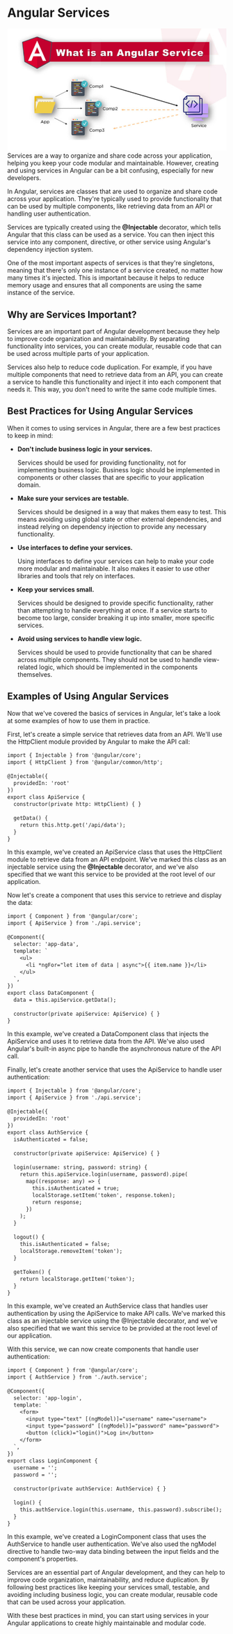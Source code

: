# Angular Services

<img src="/images//AngularServices.jpg"/>
Services are a way to organize and share code across your application, helping you keep your code modular and maintainable. However, creating and using services in Angular can be a bit confusing, especially for new developers.

In Angular, services are classes that are used to organize and share code across your application. They're typically used to provide functionality that can be used by multiple components, like retrieving data from an API or handling user authentication.

Services are typically created using the<b> @Injectable</b> decorator, which tells Angular that this class can be used as a service. You can then inject this service into any component, directive, or other service using Angular's dependency injection system.

One of the most important aspects of services is that they're singletons, meaning that there's only one instance of a service created, no matter how many times it's injected. This is important because it helps to reduce memory usage and ensures that all components are using the same instance of the service.

## Why are Services Important?
Services are an important part of Angular development because they help to improve code organization and maintainability. By separating functionality into services, you can create modular, reusable code that can be used across multiple parts of your application.

Services also help to reduce code duplication. For example, if you have multiple components that need to retrieve data from an API, you can create a service to handle this functionality and inject it into each component that needs it. This way, you don't need to write the same code multiple times.


## Best Practices for Using Angular Services
When it comes to using services in Angular, there are a few best practices to keep in mind:

- <b>Don't include business logic in your services.</b>
    <p>Services should be used for providing functionality, not for implementing business logic. Business logic should be implemented in components or other classes that are specific to your application domain.</p>
- <b>Make sure your services are testable.</b> 
    <p>Services should be designed in a way that makes them easy to test. This means avoiding using global state or other external dependencies, and instead relying on dependency injection to provide any necessary functionality.</p>
- <b>Use interfaces to define your services.</b>
     <p>Using interfaces to define your services can help to make your code more modular and maintainable. It also makes it easier to use other libraries and tools that rely on interfaces.</p>
- <b>Keep your services small.</b> 
    <p>Services should be designed to provide specific functionality, rather than attempting to handle everything at once. If a service starts to become too large, consider breaking it up into smaller, more specific services.</p>
 - <b>Avoid using services to handle view logic.</b> 
    <p>Services should be used to provide functionality that can be shared across multiple components. They should not be used to handle view-related logic, which should be implemented in the components themselves.</p>

## Examples of Using Angular Services
Now that we've covered the basics of services in Angular, let's take a look at some examples of how to use them in practice.

First, let's create a simple service that retrieves data from an API. We'll use the HttpClient module provided by Angular to make the API call:

```
import { Injectable } from '@angular/core';
import { HttpClient } from '@angular/common/http';

@Injectable({
  providedIn: 'root'
})
export class ApiService {
  constructor(private http: HttpClient) { }

  getData() {
    return this.http.get('/api/data');
  }
}

```

In this example, we've created an ApiService class that uses the HttpClient module to retrieve data from an API endpoint. We've marked this class as an injectable service using the<b> @Injectable </b> decorator, and we've also specified that we want this service to be provided at the root level of our application.

Now let's create a component that uses this service to retrieve and display the data:

```
import { Component } from '@angular/core';
import { ApiService } from './api.service';

@Component({
  selector: 'app-data',
  template: `
    <ul>
      <li *ngFor="let item of data | async">{{ item.name }}</li>
    </ul>
  `,
})
export class DataComponent {
  data = this.apiService.getData();

  constructor(private apiService: ApiService) { }
}

```

In this example, we've created a DataComponent class that injects the ApiService and uses it to retrieve data from the API. We've also used Angular's built-in async pipe to handle the asynchronous nature of the API call.

Finally, let's create another service that uses the ApiService to handle user authentication:

```
import { Injectable } from '@angular/core';
import { ApiService } from './api.service';

@Injectable({
  providedIn: 'root'
})
export class AuthService {
  isAuthenticated = false;

  constructor(private apiService: ApiService) { }

  login(username: string, password: string) {
    return this.apiService.login(username, password).pipe(
      map((response: any) => {
        this.isAuthenticated = true;
        localStorage.setItem('token', response.token);
        return response;
      })
    );
  }

  logout() {
    this.isAuthenticated = false;
    localStorage.removeItem('token');
  }

  getToken() {
    return localStorage.getItem('token');
  }
}
```

In this example, we've created an AuthService class that handles user authentication by using the ApiService to make API calls. We've marked this class as an injectable service using the @Injectable decorator, and we've also specified that we want this service to be provided at the root level of our application.

With this service, we can now create components that handle user authentication:

```
import { Component } from '@angular/core';
import { AuthService } from './auth.service';

@Component({
  selector: 'app-login',
  template: `
    <form>
      <input type="text" [(ngModel)]="username" name="username">
      <input type="password" [(ngModel)]="password" name="password">
      <button (click)="login()">Log in</button>
    </form>
  `,
})
export class LoginComponent {
  username = '';
  password = '';

  constructor(private authService: AuthService) { }

  login() {
    this.authService.login(this.username, this.password).subscribe();
  }
}
```

In this example, we've created a LoginComponent class that uses the AuthService to handle user authentication. We've also used the ngModel directive to handle two-way data binding between the input fields and the component's properties.

Services are an essential part of Angular development, and they can help to improve code organization, maintainability, and reduce duplication. By following best practices like keeping your services small, testable, and avoiding including business logic, you can create modular, reusable code that can be used across your application.

With these best practices in mind, you can start using services in your Angular applications to create highly maintainable and modular code.
